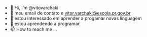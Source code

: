 - 👋 Hi, I’m @vitovarchaki
- 👀 meu email de contato e vitor.varchaki@escola.pr.gov.br
- 🌱 estou interessado em aprender a progamar novas linguagem
- 💞️ estou aprendendo a programar 
- 📫 How to reach me ...

<!---
vitovarchaki/vitovarchaki is a ✨ special ✨ repository because its `README.md` (this file) appears on your GitHub profile.
You can click the Preview link to take a look at your changes.
--->
